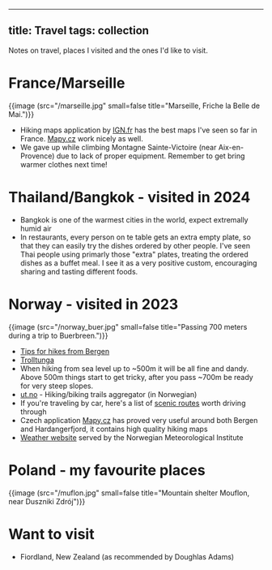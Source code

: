 
---
title: Travel
tags: collection
---

Notes on travel, places I visited and the ones I'd like to visit.

# France/Marseille

{{image (src="/marseille.jpg" small=false title="Marseille, Friche la Belle de Mai.")}}

- Hiking maps application by [IGN.fr](https://www.ign.fr/) has the best maps I've
  seen so far in France. [Mapy.cz](https://en.mapy.cz/) work nicely as well.
- We gave up while climbing Montagne Sainte-Victoire (near Aix-en-Provence) due
  to lack of proper equipment. Remember to get bring warmer clothes next time!

# Thailand/Bangkok - visited in 2024

- Bangkok is one of the warmest cities in the world, expect extremally humid air
- In restaurants, every person on te table gets an extra empty plate, so that
  they can easily try the dishes ordered by other people. I've seen Thai people
  using primarly those "extra" plates, treating the ordered dishes as a buffet
  meal. I see it as a very positive custom, encouraging sharing and tasting different foods.

# Norway - visited in 2023

{{image (src="/norway_buer.jpg" small=false title="Passing 700 meters during a trip to Buerbreen.")}}

- [Tips for hikes from
  Bergen](https://www.reddit.com/r/Norway/comments/2ebfg7/comment/cjy42q5/)
- [Trolltunga](https://maps.app.goo.gl/LcFPiWkw4qqSXYGL8)
- When hiking from sea level up to ~500m it will be all fine and dandy. Above
  500m things start to get tricky, after you pass ~700m be ready for very steep
  slopes.
- [ut.no](https://ut.no/) - Hiking/biking trails aggregator (in Norwegian)
- If you're traveling by car, here's a list of [scenic
  routes](https://www.nasjonaleturistveger.no/en/routes/) worth driving through
- Czech application [Mapy.cz](https://mapy.cz) has proved very useful around
  both Bergen and Hardangerfjord, it contains high quality hiking maps
- [Weather website](https://www.yr.no/en) served by the Norwegian
  Meteorological Institute

# Poland - my favourite places

{{image (src="/muflon.jpg" small=false title="Mountain shelter Mouflon, near Duszniki Zdrój")}}

# Want to visit

- Fiordland, New Zealand (as recommended by Doughlas Adams)
